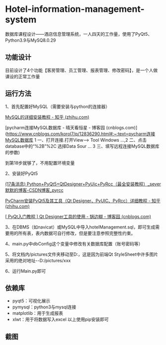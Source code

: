 # Hotel-information-management-system
数据库课程设计——酒店信息管理系统，一人四天的工作量，使用了PyQt5、Python3.9与MySQ8.0.29

## 功能设计

目前设计了4个功能【客房管理、员工管理、报表管理、修改密码】，是一个人做课设的正常工作量

## 运行方法

1、首先配置好MySQL（需要安装与python的连接器）

[MySQL的详细安装教程 - 知乎 (zhihu.com)](https://zhuanlan.zhihu.com/p/188416607)

[pycharm连接MySQL数据库 - 晴天看恒星 - 博客园 (cnblogs.com)](https://www.cnblogs.com/korol7/p/12836290.html#:~:text=pycharm连接MySQL数据库 1 一、打开连接.打开View--> Tool Windows ...,2 二、点击database中的“%2B”%2C 选择Data Sour ... 3 三、填写远程连接MySQL数据库的参数)

到第18步就够了，不用配置环境变量

2、安装好PyQt5

[(17条消息) Python+PyQt5+QtDesigner+PyUic+PyRcc（最全安装教程）_sever默默的博客-CSDN博客_pyrcc](https://blog.csdn.net/baidu_35145586/article/details/108110236)

[PyCharm安装PyQt5及其工具（Qt Designer、PyUIC、PyRcc）详细教程 - 知乎 (zhihu.com)](https://zhuanlan.zhihu.com/p/469526603)

[[ PyQt入门教程 \] Qt Designer工具的使用 - 锅边糊 - 博客园 (cnblogs.com)](https://www.cnblogs.com/linyfeng/p/11223707.html)

3、在DBMS（如navicat）或MySQL中导入hotelManagement.sql，即可生成需要用的所有表，表内数据可自行修改，但是要注意参照完整性约束。

4、main.py中dbConfig这个变量中修改有关数据库配置（账号密码等）

5、将文档内/pictures文件夹移动至D:，这是因为前端Qt StyleSheet中许多图片采用的绝对地址--D:/pictures/xxx

6、运行Main.py即可

## 依赖库

* pyqt5：可视化展示
* pymysql：python3与mysql连接
* matplotlib：用于生成报表
* xlwt：用于将数据写入excel
  以上使用pip安装即可

## 截图
